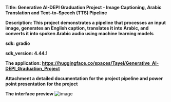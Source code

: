 **Title: Generative AI-DEPI Graduation Project - Image Captioning, Arabic Translation and Text-to-Speech (TTS) Pipeline**

**Description: This project demonstrates a pipeline that processes an input image, generates an English caption, translates it into Arabic, and converts it into spoken Arabic audio using machine learning models**

**sdk: gradio**

**sdk_version: 4.44.1**

**The application: https://huggingface.co/spaces/Tayel/Generative_AI-DEPI_Graduation_Project**

**Attachment a detailed documentation for the project pipeline and power point presentation for the project**

**The interface preview**
![image](https://github.com/user-attachments/assets/df627750-0b36-4695-8e45-bec3774f42ca)
